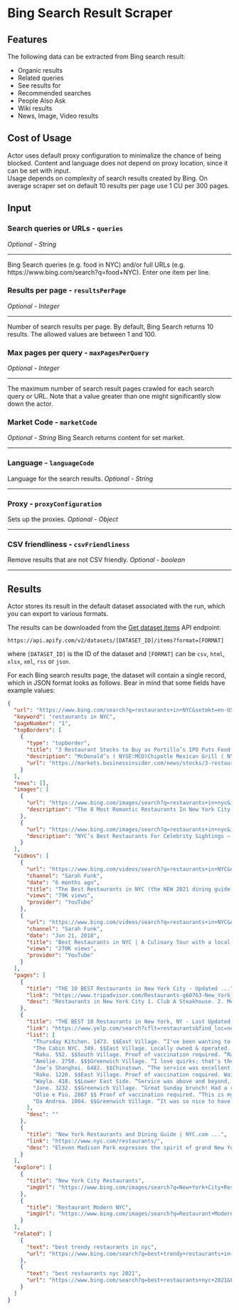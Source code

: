 # Bing Search Result Scraper
## Features
The following data can be extracted from Bing search result:
- Organic results
- Related queries
- See results for
- Recommended searches
- People Also Ask
- Wiki results
- News, Image, Video results

## Cost of Usage
Actor uses default proxy configuration to minimalize the chance of being blocked. Content and language does not depend on proxy location, since it can be set with input. <br />
Usage depends on complexity of search results created by Bing. On average scraper set on default 10 results per page use 1 CU per 300 pages.

## Input
### Search queries or URLs - ```queries```
*Optional - String*
<hr>
Bing Search queries (e.g. food in NYC) and/or full URLs (e.g. https://www.bing.com/search?q=food+NYC). Enter one item per line.

### Results per page - ```resultsPerPage```
*Optional - Integer*
<hr>
Number of search results per page. By default, Bing Search returns 10 results. The allowed values are between 1 and 100.

### Max pages per query - ```maxPagesPerQuery```
*Optional - Integer*
<hr>
The maximum number of search result pages crawled for each search query or URL. Note that a value greater than one might significantly slow down the actor.

### Market Code - ```marketCode```
*Optional - String*
Bing Search returns content for set market.
<hr>

### Language - ```languageCode```
Language for the search results.
*Optional - String*
<hr>

### Proxy - ```proxyConfiguration```
Sets up the proxies.
*Optional - Object*
<hr>

### CSV friendliness - ```csvFriendliness```
Remove results that are not CSV friendly.
*Optional - boolean*
<hr>

## Results
Actor stores its result in the default dataset associated with the run, which you can export to various formats.

The results can be downloaded from the [Get dataset items](https://docs.apify.com/api/v2#/reference/datasets/item-collection/get-items) API endpoint:
```
https://api.apify.com/v2/datasets/[DATASET_ID]/items?format=[FORMAT]
```
where `[DATASET_ID]` is the ID of the dataset and `[FORMAT]` can be `csv`, `html`, `xlsx`, `xml`, `rss` or `json`.

For each Bing search results page, the dataset will contain a single record, which in JSON format looks as follows. Bear in mind that some fields have example values:
```json
{
  "url": "https://www.bing.com/search?q=restaurants+in+NYC&setmkt=en-US&setLang=en&count=20",
  "keyword": "restaurants in NYC",
  "pageNumber": "1",
  "topBorders": [
    {
      "type": "topborder",
      "title": "3 Restaurant Stocks to Buy as Portillo’s IPO Puts Food in Focus | M…",
      "description": "McDonald’s ( NYSE:MCD)Chipotle Mexican Grill ( NYSE:CMG)Shake Shack ( NYSE:SHAK)",
      "url": "https://markets.businessinsider.com/news/stocks/3-restaurant-stocks-to-buy-as-portillos-ipo-puts-food-in-focus-1030942104#:~:text=1%20McDonald%E2%80%99s%20%28%20NYSE%3AMCD%29%202%20Chipotle%20Mexican,Grill%20%28%20NYSE%3ACMG%29%203%20Shake%20Shack%20%28%20NYSE%3ASHAK%29"
    }
  ],
  "news": [],
  "images": [
    {
      "url": "https://www.bing.com/images/search?q=restaurants+in+nyc&id=2A4278536950043E64049BF31FF7EF10AE59890E&FORM=IQFRBA&tsc=ImageHoverTitle",
      "description": "The 8 Most Romantic Restaurants In New York City ..."
    },
    {
      "url": "https://www.bing.com/images/search?q=restaurants+in+nyc&id=CB6E30A74EE489542CAC44CC2AF03EADD002B5AD&FORM=IQFRBA&tsc=ImageHoverTitle",
      "description": "NYC’s Best Restaurants For Celebrity Sightings – CBS New York"
    }
  ],
  "videos": [
    {
      "url": "https://www.bing.com/videos/search?q=restaurants+in+NYC&docid=608027044097975381&mid=847D6D6E00C15262FE03847D6D6E00C15262FE03&view=detail&FORM=VIRE",
      "channel": "Sarah Funk",
      "date": "6 months ago",
      "title": "The Best Restaurants in NYC (the NEW 2021 dining guide)",
      "views": "79K views",
      "provider": "YouTube"
    },
    {
      "url": "https://www.bing.com/videos/search?q=restaurants+in+NYC&docid=608028478616464812&mid=9764CA38921564D86ABA9764CA38921564D86ABA&view=detail&FORM=VIRE",
      "channel": "Sarah Funk",
      "date": "Jun 21, 2018",
      "title": "Best Restaurants in NYC | A Culinary Tour with a local New Yorker",
      "views": "270K views",
      "provider": "YouTube"
    }
  ],
  "pages": [
    {
      "title": "THE 10 BEST Restaurants in New York City - Updated ...",
      "link": "https://www.tripadvisor.com/Restaurants-g60763-New_York_City_New_York.html",
      "desc": "Restaurants in New York City 1. Club A Steakhouse. 2. Mei Jin Ramen. 3. Boucherie Union Square. 4. Boucherie West Village. 5. Bua Thai Ramen & Robata Grill. 6. Olio e Piu. 7. Piccola Cucina. 8. Bleecker Street Pizza. 9. La Grande Boucherie. 10. …"
    },
    {
      "title": "THE BEST 10 Restaurants in New York, NY - Last Updated ...",
      "link": "https://www.yelp.com/search?cflt=restaurants&find_loc=new+york%2C+NY",
      "list": [
        "Thursday Kitchen. 1473. $$East Village. “I've been wanting to come to Thursday Kitchen for …",
        "The Cabin NYC. 349. $$East Village. Locally owned & operated. Outdoor seating. Waitlist …",
        "Raku. 552. $$South Village. Proof of vaccination required. “Raku is my favorite Udon in NYC! …",
        "Amélie. 2758. $$$Greenwich Village. “I love quirks; that's the secret to living with myself, and …",
        "Joe’s Shanghai. 6482. $$Chinatown. “The service was excellent, I got the shrimp lo mein-a …",
        "Raku. 1220. $$East Village. Proof of vaccination required. Waitlist opens at 12:00 pm. “FYI: …",
        "Wayla. 418. $$Lower East Side. “Service was above and beyond, shout out to our man / host …",
        "Jane. 3232. $$Greenwich Village. “Great Sunday brunch! Had a reservation for 5 people, we …",
        "Olio e Piú. 2867 $$ Proof of vaccination required. “This is my first time here at this restaurant …",
        "Da Andrea. 1004. $$Greenwich Village. “It was so nice to have a dinner in this wonderful …"
      ],
      "desc": ""
    },
    {
      "title": "New York Restaurants and Dining Guide | NYC.com ...",
      "link": "https://www.nyc.com/restaurants/",
      "desc": "Eleven Madison Park expresses the spirit of grand New York dining with a contemporary accent. Designed by architects Bentel & Bentel, with soaring 30-foot ceilings and windows overlooking beautiful Madison Square Park, the Art-Deco restaurant embodies an urbane sophistication that is at once relaxed and bustling."
    }
  ],
  "explore": [
    {
      "title": "New York City Restaurants",
      "imgUrl": "https://www.bing.com/images/search?q=New+York+City+Restaurants&FORM=IARSLK"
    },
    {
      "title": "Restaurant Modern NYC",
      "imgUrl": "https://www.bing.com/images/search?q=Restaurant+Modern+NYC&FORM=IARSLK"
    }
  ],
  "related": [
    {
      "text": "best trendy restaurants in nyc",
      "url": "https://www.bing.com/search?q=best+trendy+restaurants+in+nyc&FORM=QSRE1"
    },
    {
      "text": "best restaurants nyc 2021",
      "url": "https://www.bing.com/search?q=best+restaurants+nyc+2021&FORM=QSRE2"
    }
  ]
}
```